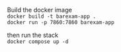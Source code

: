 Build the docker image  
`docker build -t barexam-app .`  
`docker run -p 7860:7860 barexam-app`  

then run the stack  
`docker compose up -d`  
